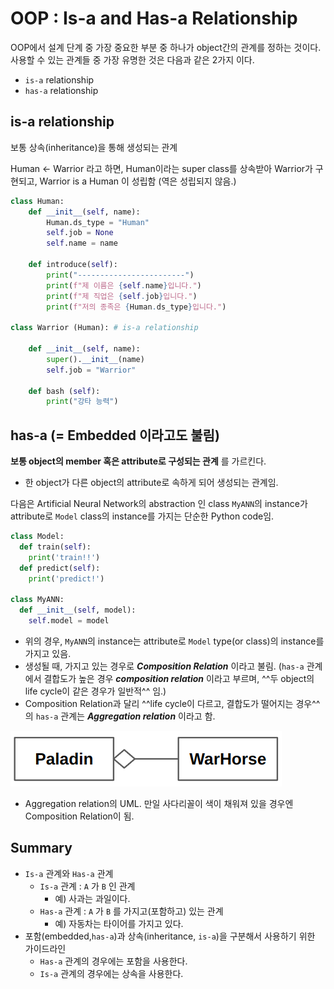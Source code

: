 # OOP : Is-a and Has-a Relationship

OOP에서 설계 단계 중 가장 중요한 부분 중 하나가 object간의 관계를 정하는 것이다. 사용할 수 있는 관계들 중 가장 유명한 것은 다음과 같은 2가지 이다.

* `is-a` relationship
* `has-a` relationship

## is-a relationship

보통 상속(inheritance)을 통해 생성되는 관계  
  
Human ← Warrior 라고 하면, Human이라는 super class를 상속받아 Warrior가 구현되고, Warrior is a Human 이 성립함 (역은 성립되지 않음.)

```python
class Human:
    def __init__(self, name):
        Human.ds_type = "Human"
        self.job = None
        self.name = name
        
    def introduce(self):
        print("------------------------")
        print(f"제 이름은 {self.name}입니다.")
        print(f"제 직업은 {self.job}입니다.")
        print(f"저의 종족은 {Human.ds_type}입니다.")
        
class Warrior (Human): # is-a relationship

    def __init__(self, name):
        super().__init__(name)
        self.job = "Warrior"

    def bash (self):
        print("강타 능력")
```

## has-a (= Embedded 이라고도 불림)

**보통 object의 member 혹은 attribute로 구성되는 관계** 를 가르킨다. 

* 한 object가 다른 object의 attribute로 속하게 되어 생성되는 관계임.

다음은 Artificial Neural Network의 abstraction 인 class `MyANN`의 instance가 attribute로 `Model` class의 instance를 가지는 단순한 Python code임.

```python
class Model:
  def train(self):
    print('train!!')
  def predict(self):
    print('predict!')

class MyANN:
  def __init__(self, model):
    self.model = model
```

- 위의 경우, `MyANN`의 instance는 attribute로 `Model` type(or class)의 instance를 가지고 있음.
- 생성될 때, 가지고 있는 경우로 ***Composition Relation*** 이라고 불림. (`has-a` 관계에서 결합도가 높은 경우 ***composition relation*** 이라고 부르며, ^^두 object의 life cycle이 같은 경우가 일반적^^ 임.)
- Composition Relation과 달리 ^^life cycle이 다르고, 결합도가 떨어지는 경우^^ 의 `has-a` 관계는 ***Aggregation relation*** 이라고 함.

![](../img/aggregation_relation.png)

* Aggregation relation의 UML. 만일 사다리꼴이 색이 채워져 있을 경우엔 Composition Relation이 됨.

## Summary

- `Is-a` 관계와 `Has-a` 관계
    - `Is-a` 관계 : `A` 가 `B` 인 관계
        - 예) 사과는 과일이다.
    - `Has-a` 관계 : `A` 가 `B` 를 가지고(포함하고) 있는 관계
        - 예) 자동차는 타이어를 가지고 있다.
- 포함(embedded,`has-a`)과 상속(inheritance, `is-a`)을 구분해서 사용하기 위한 가이드라인
    - `Has-a` 관계의 경우에는 포함을 사용한다.
    - `Is-a` 관계의 경우에는 상속을 사용한다.